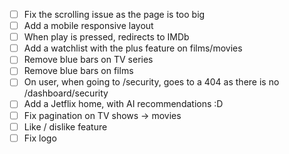 - [ ] Fix the scrolling issue as the page is too big
- [ ] Add a mobile responsive layout
- [ ] When play is pressed, redirects to IMDb
- [ ] Add a watchlist with the plus feature on films/movies
- [ ] Remove blue bars on TV series
- [ ] Remove blue bars on films
- [ ] On user, when going to /security, goes to a 404 as there is no /dashboard/security
- [ ] Add a Jetflix home, with AI recommendations :D
- [ ] Fix pagination on TV shows -> movies
- [ ] Like / dislike feature
- [ ] Fix logo
